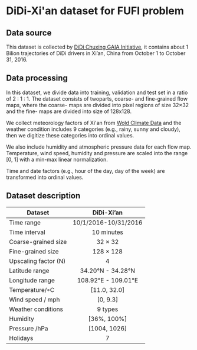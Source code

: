 # DiDi-Xi'an dataset for FUFI problem

## Data source
This dataset is collected by [DiDi Chuxing GAIA Initiative](https://outreach.didichuxing.com/research/opendata), it contains about 1 Bilion trajectories of DiDi drivers in Xi’an, China from October 1 to October 31, 2016. 

## Data processing
In this dataset, we divide data into training, validation and test set in a ratio of 2 : 1 : 1.
The dataset consists of twoparts, coarse- and fine-grained flow maps, where the coarse- maps are divided into pixel regions of size 32×32 and the fine- maps are divided into size of 128x128.

We collect meteorology factors of Xi'an from [Wold Climate Data](https://en.tutiempo.net) and the weather condition includes 9 categories (e.g., rainy, sunny and cloudy), then we digitize these categories into ordinal values.

We also include humidity and atmospheric pressure data for each flow map. Temperature, wind speed, humidity and pressure are scaled into the range [0, 1] with a min-max linear normalization. 

Time and date factors (e.g., hour of the day, day of the week) are transformed into ordinal values. 

## Dataset description


| Dataset              |      DiDi-Xi’an      |
|----------------------|:--------------------:|
| Time range           | 10/1/2016-10/31/2016 |
| Time interval        |      10 minutes      |
| Coarse-grained size  |        32 × 32       |
| Fine-grained size    |       128 × 128      |
| Upscaling factor (N) |           4          |
| Latitude range       |   34.20°N - 34.28°N  |
| Longitude range      |  108.92°E - 109.01°E |
| Temperature/◦C       |      [11.0, 32.0]     |
| Wind speed / mph     |        [0, 9.3]       |
| Weather conditions   |        9 types       |
| Humidity             |      [36%, 100%]      |
| Pressure /hPa        |      [1004, 1026]     |
| Holidays             |           7          |
